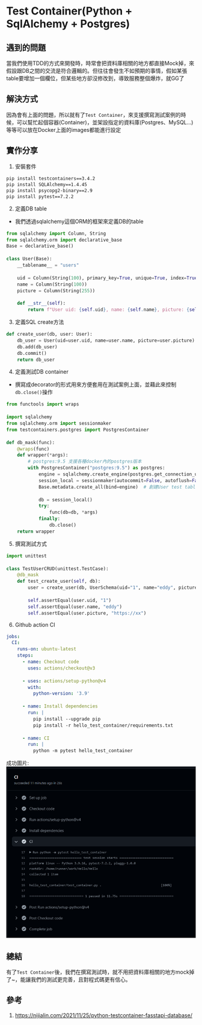 # Test Container(Python + SqlAlchemy + Postgres)

## 遇到的問題
當我們使用TDD的方式來開發時，時常會把資料庫相關的地方都直接Mock掉，來假設跟DB之間的交流是符合邏輯的。但往往會發生不如預期的事情，假如某張table要增加一個欄位，但某些地方卻沒修改到，導致服務整個爆炸，就GG了

## 解決方式
因為會有上面的問題，所以就有了`Test Container`，來支援撰寫測試案例的時候，可以幫忙起個容器(Container)，並架設指定的資料庫(Postgres、MySQL...)等等可以放在Docker上面的images都能進行設定

## 實作分享
1. 安裝套件
```
pip install testcontainers==3.4.2
pip install SQLAlchemy==1.4.45
pip install psycopg2-binary==2.9
pip install pytest==7.2.2
```

2. 定義DB table
- 我們透過sqlalchemy這個ORM的框架來定義DB的table
```python
from sqlalchemy import Column, String
from sqlalchemy.orm import declarative_base
Base = declarative_base()

class User(Base):
    __tablename__ = "users"

    uid = Column(String(100), primary_key=True, unique=True, index=True)
    name = Column(String(100))
    picture = Column(String(255))

    def __str__(self):
        return f"User uid: {self.uid}, name: {self.name}, picture: {self.picture}"
```

3. 定義SQL create方法
```python
def create_user(db, user: User):
    db_user = User(uid=user.uid, name=user.name, picture=user.picture)
    db.add(db_user)
    db.commit()
    return db_user
```

4. 定義測試DB container
- 撰寫成decorator的形式用來方便套用在測試案例上面，並藉此來控制`db.close()`操作
```python
from functools import wraps

import sqlalchemy
from sqlalchemy.orm import sessionmaker
from testcontainers.postgres import PostgresContainer

def db_mask(func):
    @wraps(func)
    def wrapper(*args):
        # postgres:9.5 支援各種docker內的postgres版本
        with PostgresContainer("postgres:9.5") as postgres:
            engine = sqlalchemy.create_engine(postgres.get_connection_url())
            session_local = sessionmaker(autocommit=False, autoflush=False, bind=engine)
            Base.metadata.create_all(bind=engine)  # 創建User test table

            db = session_local()
            try:
                func(db=db, *args)
            finally:
                db.close()
    return wrapper
```

5. 撰寫測試方式
```python
import unittest

class TestUserCRUD(unittest.TestCase):
    @db_mask
    def test_create_user(self, db):
        user = create_user(db, UserSchema(uid="1", name="eddy", picture="https://xx"))

        self.assertEqual(user.uid, "1")
        self.assertEqual(user.name, "eddy")
        self.assertEqual(user.picture, "https://xx")
```

6. Github action CI
```yaml
jobs:
  CI:
    runs-on: ubuntu-latest
    steps:
      - name: Checkout code
        uses: actions/checkout@v3

      - uses: actions/setup-python@v4
        with:
          python-version: '3.9'

      - name: Install dependencies
        run: |
          pip install --upgrade pip
          pip install -r hello_test_container/requirements.txt

      - name: CI
        run: |
          python -m pytest hello_test_container
```
成功圖片:
![img.png](img.png)

## 總結
有了`Test Container`後，我們在撰寫測試時，就不用把資料庫相關的地方mock掉了~，能讓我們的測試更完善，且對程式碼更有信心。

## 參考
1. https://nijialin.com/2021/11/25/python-testcontainer-fasstapi-database/

